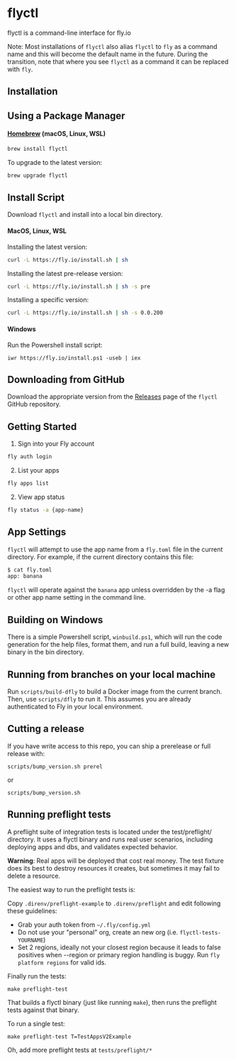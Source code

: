 # flyctl

flyctl is a command-line interface for fly.io

Note: Most installations of `flyctl` also alias `flyctl` to `fly` as a command name and this will become the default name in the future.
During the transition, note that where you see `flyctl` as a command it can be replaced with `fly`.

## Installation

## Using a Package Manager

#### [Homebrew](https://brew.sh) (macOS, Linux, WSL)

```bash
brew install flyctl
```
To upgrade to the latest version:

```bash
brew upgrade flyctl
```

## Install Script

Download `flyctl` and install into a local bin directory.

#### MacOS, Linux, WSL

Installing the latest version:

```bash
curl -L https://fly.io/install.sh | sh
```

Installing the latest pre-release version:

```bash
curl -L https://fly.io/install.sh | sh -s pre
```

Installing a specific version:

```bash
curl -L https://fly.io/install.sh | sh -s 0.0.200
```

#### Windows

Run the Powershell install script:

```
iwr https://fly.io/install.ps1 -useb | iex
```


## Downloading from GitHub

Download the appropriate version from the [Releases](https://github.com/superfly/flyctl/releases) page of the `flyctl` GitHub repository.

## Getting Started

1. Sign into your Fly account

```bash
fly auth login
```

2. List your apps

```bash
fly apps list
```

2. View app status

```bash
fly status -a {app-name}
```

## App Settings

`flyctl` will attempt to use the app name from a `fly.toml` file in the current directory. For example, if the current directory contains this file:


```bash
$ cat fly.toml
app: banana
```

`flyctl` will operate against the `banana` app unless overridden by the -a flag or other app name setting in the command line.

## Building on Windows

There is a simple Powershell script, `winbuild.ps1`, which will run the code generation for the help files, format them, and run a full build, leaving a new binary in the bin directory.

## Running from branches on your local machine

Run `scripts/build-dfly` to build a Docker image from the current branch. Then, use `scripts/dfly` to run it. This assumes you are already
authenticated to Fly in your local environment.

## Cutting a release

If you have write access to this repo, you can ship a prerelease or full release with:

`scripts/bump_version.sh prerel`

or

`scripts/bump_version.sh`

## Running preflight tests

A preflight suite of integration tests is located under the test/preflight/ directory. It uses a flyctl binary and runs real user scenarios, including deploying apps and dbs, and validates expected behavior.

**Warning**: Real apps will be deployed that cost real money. The test fixture does its best to destroy resources it creates, but sometimes it may fail to delete a resource.

The easiest way to run the preflight tests is:

Copy `.direnv/preflight-example` to `.direnv/preflight` and edit following these guidelines:

* Grab your auth token from `~/.fly/config.yml`
* Do not use your "personal" org, create an new org (i.e. `flyctl-tests-YOURNAME`)
* Set 2 regions, ideally not your closest region because it leads
  to false positives when --region or primary region handling is buggy.
	Run `fly platform regions` for valid ids.

Finally run the tests:

	make preflight-test

That builds a flyctl binary (just like running `make`), then runs the preflight tests against that binary.

To run a single test:

```
make preflight-test T=TestAppsV2Example
```

Oh, add more preflight tests at `tests/preflight/*`
